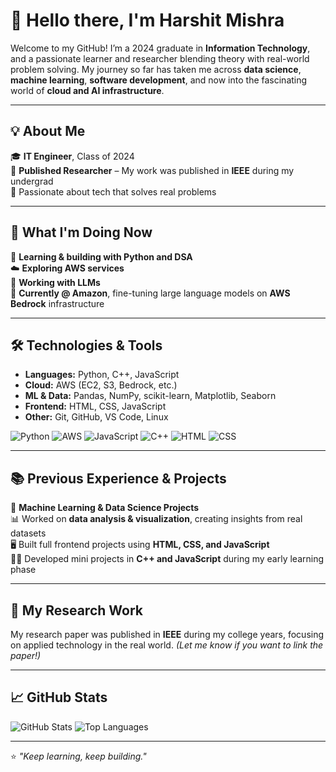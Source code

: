 # 👋 Hello there, I'm Harshit Mishra

Welcome to my GitHub! I’m a 2024 graduate in **Information Technology**, and a passionate learner and researcher blending theory with real-world problem solving. My journey so far has taken me across **data science**, **machine learning**, **software development**, and now into the fascinating world of **cloud and AI infrastructure**.

---

## 💡 About Me

🎓 **IT Engineer**, Class of 2024  
🔬 **Published Researcher** – My work was published in **IEEE** during my undergrad  
🧠 Passionate about tech that solves real problems  

---

## 🚀 What I'm Doing Now

🌱 **Learning & building with Python and DSA**  
☁️ **Exploring AWS services**  
🧠 **Working with LLMs**  
🏢 **Currently @ Amazon**, fine-tuning large language models on **AWS Bedrock** infrastructure

---

## 🛠️ Technologies & Tools

- **Languages:** Python, C++, JavaScript  
- **Cloud:** AWS (EC2, S3, Bedrock, etc.)  
- **ML & Data:** Pandas, NumPy, scikit-learn, Matplotlib, Seaborn  
- **Frontend:** HTML, CSS, JavaScript  
- **Other:** Git, GitHub, VS Code, Linux  

![Python](https://img.shields.io/badge/Python-3670A0?style=for-the-badge&logo=python&logoColor=ffdd54)
![AWS](https://img.shields.io/badge/AWS-232F3E?style=for-the-badge&logo=amazon-aws&logoColor=white)
![JavaScript](https://img.shields.io/badge/JavaScript-yellow?style=for-the-badge&logo=javascript&logoColor=black)
![C++](https://img.shields.io/badge/C++-00599C?style=for-the-badge&logo=c%2B%2B&logoColor=white)
![HTML](https://img.shields.io/badge/HTML-E34F26?style=for-the-badge&logo=html5&logoColor=white)
![CSS](https://img.shields.io/badge/CSS-1572B6?style=for-the-badge&logo=css3&logoColor=white)

---

## 📚 Previous Experience & Projects

🔬 **Machine Learning & Data Science Projects**  
📊 Worked on **data analysis & visualization**, creating insights from real datasets  
🖥️ Built full frontend projects using **HTML, CSS, and JavaScript**  
👨‍💻 Developed mini projects in **C++ and JavaScript** during my early learning phase  

---

## 📝 My Research Work

My research paper was published in **IEEE** during my college years, focusing on applied technology in the real world. *(Let me know if you want to link the paper!)*

---

## 📈 GitHub Stats

![GitHub Stats](https://github-readme-stats.vercel.app/api?username=harshit-mishra&show_icons=true&theme=github_dark&hide=prs)
![Top Languages](https://github-readme-stats.vercel.app/api/top-langs/?username=harshit-mishra&layout=compact&theme=github_dark)


---

⭐️ *"Keep learning, keep building."*

